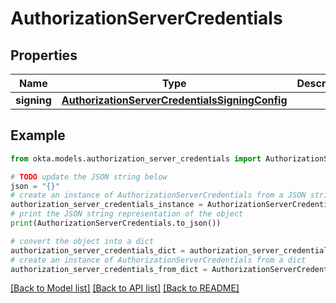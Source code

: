 # AuthorizationServerCredentials


## Properties

Name | Type | Description | Notes
------------ | ------------- | ------------- | -------------
**signing** | [**AuthorizationServerCredentialsSigningConfig**](AuthorizationServerCredentialsSigningConfig.md) |  | [optional] 

## Example

```python
from okta.models.authorization_server_credentials import AuthorizationServerCredentials

# TODO update the JSON string below
json = "{}"
# create an instance of AuthorizationServerCredentials from a JSON string
authorization_server_credentials_instance = AuthorizationServerCredentials.from_json(json)
# print the JSON string representation of the object
print(AuthorizationServerCredentials.to_json())

# convert the object into a dict
authorization_server_credentials_dict = authorization_server_credentials_instance.to_dict()
# create an instance of AuthorizationServerCredentials from a dict
authorization_server_credentials_from_dict = AuthorizationServerCredentials.from_dict(authorization_server_credentials_dict)
```
[[Back to Model list]](../README.md#documentation-for-models) [[Back to API list]](../README.md#documentation-for-api-endpoints) [[Back to README]](../README.md)


